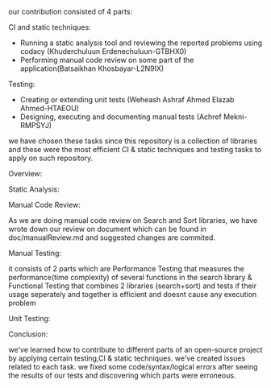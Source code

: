 our contribution consisted of 4 parts:

CI and static techniques:

- Running a static analysis tool and reviewing the reported problems using codacy (Khuderchuluun Erdenechuluun-GTBHX0)
- Performing manual code review on some part of the application(Batsaikhan Khosbayar-L2N9IX)

Testing:

- Creating or extending unit tests (Weheash Ashraf Ahmed Elazab Ahmed-HTAEOU)
- Designing, executing and documenting manual tests (Achref Mekni-RMPSYJ)

we have chosen these tasks since this repository is a collection of libraries and these were
the most efficient CI & static techniques and testing tasks to apply on such repository.

Overview:

Static Analysis:

Manual Code Review:

As we are doing manual code review on Search and Sort libraries, we have wrote down our review on document which can be found
in doc/manualReview.md and suggested changes are commited.

Manual Testing:

it consists of 2 parts which are Performance Testing that measures the performance(time complexity) of
several functions in the search library & Functional Testing that combines 2 libraries (search+sort)
and tests if their usage seperately and together is efficient and doesnt cause any execution problem

Unit Testing:


Conclusion:

we've learned how to contribute to different parts of an open-source project by applying certain testing,CI & static techniques.
we've created issues related to each task. we fixed some code/syntax/logical errors after seeing the results of our tests
and discovering which parts were erroneous.
